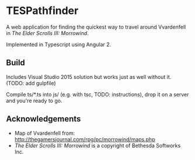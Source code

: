 # TESPathfinder

A web application for finding the quickest way to travel around Vvardenfell in _The Elder Scrolls III: Morrowind_.

Implemented in Typescript using Angular 2.

## Build

Includes Visual Studio 2015 solution but works just as well without it. (TODO: add gulpfile)

Compile ts/*.ts into js/ (e.g. with tsc, TODO: instructions), drop it on a server and you're ready to go.

## Acknowledgements

* Map of Vvardenfell from: http://thegamersjournal.com/rpg/pc/morrowind/maps.php
* _The Elder Scrolls III: Morrowind_ is a copyright of Bethesda Softworks Inc.
